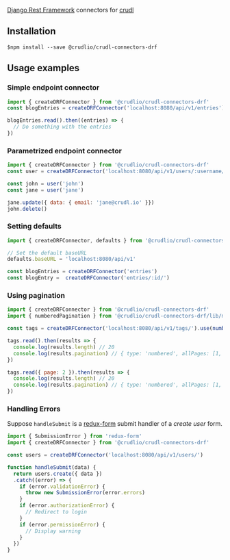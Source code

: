 
[Django Rest Framework]() connectors for [crudl](https://github.com/crudlio/crudl)

## Installation

```
$npm install --save @crudlio/crudl-connectors-drf
```

## Usage examples

### Simple endpoint connector

```js
import { createDRFConnector } from '@crudlio/crudl-connectors-drf'
const blogEntries = createDRFConnector('localhost:8080/api/v1/entries')

blogEntries.read().then((entries) => {
  // Do something with the entries
})
```

### Parametrized endpoint connector

```js
import { createDRFConnector } from '@crudlio/crudl-connectors-drf'
const user = createDRFConnector('localhost:8080/api/v1/users/:username/')

const john = user('john')
const jane = user('jane')

jane.update({ data: { email: 'jane@crudl.io' }})
john.delete()
```

### Setting defaults

```js
import { createDRFConnector, defaults } from '@crudlio/crudl-connectors-drf'

// Set the default baseURL
defaults.baseURL = 'localhost:8080/api/v1'

const blogEntries = createDRFConnector('entries')
const blogEntry =  createDRFConnector('entries/:id/')
```

### Using pagination

```js
import { createDRFConnector } from '@crudlio/crudl-connectors-drf'
import { numberedPagination } from '@crudlio/crudl-connectors-drf/lib/middleware'

const tags = createDRFConnector('localhost:8080/api/v1/tags/').use(numberedPagination())

tags.read().then(results => {
  console.log(results.length) // 20
  console.log(results.pagination) // { type: 'numbered', allPages: [1, 2, 3], currentPage: 1 }
})

tags.read({ page: 2 }).then(results => {
  console.log(results.length) // 20
  console.log(results.pagination) // { type: 'numbered', allPages: [1, 2, 3], currentPage: 2 }
})
```

### Handling Errors

Suppose `handleSubmit` is a [redux-form](http://redux-form.com/) submit handler of a *create user* form.

```js
import { SubmissionError } from 'redux-form'
import { createDRFConnector } from '@crudlio/crudl-connectors-drf'

const users = createDRFConnector('localhost:8080/api/v1/users/')

function handleSubmit(data) {
  return users.create({ data })
  .catch((error) => {
    if (error.validationError) {
      throw new SubmissionError(error.errors)
    }
    if (error.authorizationError) {
      // Redirect to login
    }
    if (error.permissionError) {
      // Display warning
    }
  })
}
```
